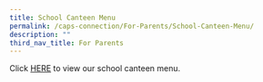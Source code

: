 ```yaml
---
title: School Canteen Menu
permalink: /caps-connection/For-Parents/School-Canteen-Menu/
description: ""
third_nav_title: For Parents
---
```

  Click [HERE](/files/CAPS%20School%20Canteen%20Menu%202022.pdf) to view our school canteen menu.